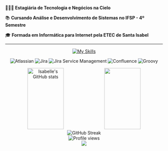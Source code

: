 👩🏻‍💻 **Estagiária de Tecnologia e Negócios na Cielo**

📚 **Cursando Análise e Desenvolvimento de Sistemas no IFSP - 4º Semestre**

🎓 **Formada em Informática para Internet pela ETEC de Santa Isabel**

<hr>
<div align="center">

[![My Skills](https://skillicons.dev/icons?i=html,css,js,ts,cypress,py,flask,mysql,git,react,php,java,tailwind,postman,figma&theme=dark)](https://skillicons.dev)

![Atlassian](https://img.shields.io/badge/Atlassian-0052CC?style=for-the-badge&logo=atlassian&logoColor=white) ![Jira](https://img.shields.io/badge/Jira-0052CC?style=for-the-badge&logo=Jira&logoColor=white) ![Jira Service Management](https://img.shields.io/badge/Jira_Service_Management-0052CC?style=for-the-badge&logo=jira&logoColor=white) ![Confluence](https://img.shields.io/badge/Confluence-172B4D?style=for-the-badge&logo=Confluence&logoColor=white) ![Groovy](https://img.shields.io/badge/Groovy-4298B8?style=for-the-badge&logo=Apache%20Groovy&logoColor=white)

</div>

<div align="center">
  <img width="48%" height="195px" src="https://github-readme-stats.vercel.app/api?username=belleruivo&show_icons=true&count_private=true&hide_border=true&title_color=9966CC&icon_color=9966CC&text_color=c9d1d9&bg_color=0d1117" alt="Isabelle's GitHub stats" />
  <img width="48%" height="195px" src="https://github-readme-stats.vercel.app/api/top-langs/?username=belleruivo&layout=compact&hide_border=true&title_color=9966CC&text_color=c9d1d9&bg_color=0d1117" />
</div>

<div align="center">
  <img src="https://github-readme-streak-stats.herokuapp.com?user=belleruivo&theme=dark&hide_border=true&stroke=9966CC&ring=9966CC&fire=9966CC&currStreakLabel=9966CC" alt="GitHub Streak" />
</div>

<div align="center">
  <img src="https://komarev.com/ghpvc/?username=belleruivo&color=9966CC&style=flat-square&label=Visualizações+do+perfil" alt="Profile views" />
</div>

<div align="center">
  <img src="https://user-images.githubusercontent.com/73097560/115834477-dbab4500-a447-11eb-908a-139a6edaec5c.gif">
</div>
